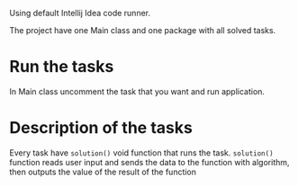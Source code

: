 Using default Intellij Idea code runner.

The project have one Main class and one package with all solved tasks.

# Run the tasks

In Main class uncomment the task that you want and run application.

# Description of the tasks

Every task have ```solution()``` void function that runs the task. ```solution()``` function reads user input and sends the data to the function with algorithm, then outputs the value of the result of the function